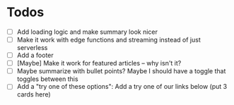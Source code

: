 # Todos

- [ ] Add loading logic and make summary look nicer
- [ ] Make it work with edge functions and streaming instead of just serverless
- [ ] Add a footer
- [ ] [Maybe] Make it work for featured articles – why isn't it?
- [ ] Maybe summarize with bullet points? Maybe I should have a toggle that toggles between this
- [ ] Add a "try one of these options": Add a try one of our links below (put 3 cards here)
